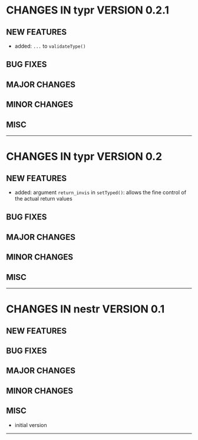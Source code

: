 # CHANGES IN typr VERSION 0.2.1

## NEW FEATURES

- added: `...` to `validateType()`

## BUG FIXES

## MAJOR CHANGES

## MINOR CHANGES

## MISC

-----

# CHANGES IN typr VERSION 0.2

## NEW FEATURES

- added: argument `return_invis` in `setTyped()`:
  allows the fine control of the actual return values

## BUG FIXES

## MAJOR CHANGES

## MINOR CHANGES

## MISC

-----

# CHANGES IN nestr VERSION 0.1

## NEW FEATURES

## BUG FIXES

## MAJOR CHANGES

## MINOR CHANGES

## MISC

- initial version

-----


